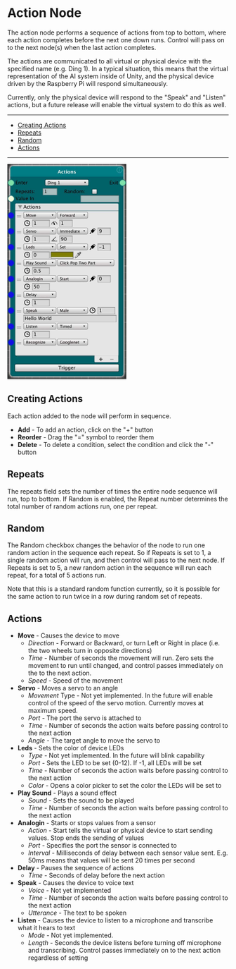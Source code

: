 # Action Node

The action node performs a sequence of actions from top to bottom, where each action completes before the next one down runs. Control will pass on to the next node(s) when the last action completes.

The actions are communicated to all virtual or physical device with the specified name (e.g. Ding 1). In a typical situation, this means that the virtual representation of the AI system inside of Unity, and the physical device driven by the Raspberry Pi will respond simultaneously.

Currently, only the physical device will respond to the "Speak" and "Listen" actions, but a future release will enable the virtual system to do this as well.
_________________
<!-- TOC START min:2 max:3 link:true asterisk:false update:true -->
- [Creating Actions](#creating-actions)
- [Repeats](#repeats)
- [Random](#random)
- [Actions](#actions)
<!-- TOC END -->
_________________

<img src="images/ActionNode.jpg" width="271">

## Creating Actions
Each action added to the node will perform in sequence.

* **Add** - To add an action, click on the "+" button
* **Reorder** - Drag the "=" symbol to reorder them
* **Delete** - To delete a condition, select the condition and click the "-" button

## Repeats

The repeats field sets the number of times the entire node sequence will run, top to bottom. If Random is enabled, the Repeat number determines the total number of random actions run, one per repeat.

## Random

The Random checkbox changes the behavior of the node to run one random action in the sequence each repeat. So if Repeats is set to 1, a single random action will run, and then control will pass to the next node. If Repeats is set to 5, a new random action in the sequence will run each repeat, for a total of 5 actions run.

Note that this is a standard random function currently, so it is possible for the same action to run twice in a row during random set of repeats.

## Actions
* **Move** - Causes the device to move
  * *Direction* - Forward or Backward, or turn Left or Right in place (i.e. the two wheels turn in opposite directions)
  * *Time* - Number of seconds the movement will run. Zero sets the movement to run until changed, and control passes immediately on the to the next action.
  * *Speed* - Speed of the movement
* **Servo** - Moves a servo to an angle
  * *Movement* Type - Not yet implemented. In the future will enable control of the speed of the servo motion. Currently moves at maximum speed.
  * *Port* - The port the servo is attached to
  * *Time* - Number of seconds the action waits before passing control to the next action
  * *Angle* - The target angle to move the servo to
* **Leds** - Sets the color of device LEDs
  * *Type* - Not yet implemented. In the future will blink capability
  * *Port* - Sets the LED to be set (0-12). If -1, all LEDs will be set
  * *Time* - Number of seconds the action waits before passing control to the next action
  * *Color* - Opens a color picker to set the color the LEDs will be set to
* **Play Sound** - Plays a sound effect
  * *Sound* - Sets the sound to be played
  * *Time* - Number of seconds the action waits before passing control to the next action
* **Analogin** - Starts or stops values from a sensor
  * *Action* - Start tells the virtual or physical device to start sending values. Stop ends the sending of values
  * *Port* - Specifies the port the sensor is connected to
  * *Interval* - Milliseconds of delay between each sensor value sent. E.g. 50ms means that values will be sent 20 times per second
* **Delay** - Pauses the sequence of actions
  * *Time* - Seconds of delay before the next action
* **Speak** - Causes the device to voice text
  * *Voice* - Not yet implemented
  * *Time* - Number of seconds the action waits before passing control to the next action
  * *Utterance* - The text to be spoken
* **Listen** - Causes the device to listen to a microphone and transcribe what it hears to text
  * *Mode* - Not yet implemented.
  * *Length* - Seconds the device listens before turning off microphone and transcribing. Control passes immediately on to the next action regardless of setting
